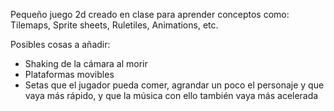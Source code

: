 Pequeño juego 2d creado en clase para aprender conceptos como: Tilemaps, Sprite sheets, Ruletiles, Animations, etc.

Posibles cosas a añadir:
  - Shaking de la cámara al morir
  - Plataformas movibles
  - Setas que el jugador pueda comer, agrandar un poco el personaje y que vaya más rápido, y que la música con ello también vaya más acelerada
